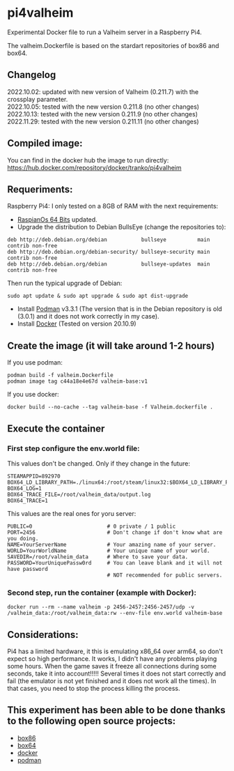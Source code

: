 # pi4valheim
Experimental Docker file to run a Valheim server in a Raspberry Pi4.

The valheim.Dockerfile is based on the stardart repositories of box86 and box64.

## Changelog
2022.10.02: updated with new version of Valheim (0.211.7) with the crossplay parameter.  
2022.10.05: tested with the new version 0.211.8 (no other changes)  
2022.10.13: tested with the new version 0.211.9 (no other changes)  
2022.11.29: tested with the new version 0.211.11 (no other changes)  

## Compiled image:
You can find in the docker hub the image to run directly: https://hub.docker.com/repository/docker/tranko/pi4valheim

## Requeriments:
Raspberry Pi4: I only tested on a 8GB of RAM with the next requirements:
- [RaspianOs 64 Bits](https://downloads.raspberrypi.org/raspios_arm64/images/raspios_arm64-2020-05-28/) updated.
- Upgrade the distribution to Debian BullsEye (change the repositories to):

```
deb http://deb.debian.org/debian           bullseye          main contrib non-free
deb http://deb.debian.org/debian-security/ bullseye-security main contrib non-free
deb http://deb.debian.org/debian           bullseye-updates  main contrib non-free
```

Then run the typical upgrade of Debian:
```
sudo apt update & sudo apt upgrade & sudo apt dist-upgrade
```

- Install [Podman](https://podman.io/getting-started/installation) v3.3.1 (The version that is in the Debian repository is old (3.0.1) and it does not work correctly in my case).
- Install [Docker](https://docs.docker.com/engine/install/debian/) (Tested on version 20.10.9)

## Create the image (it will take around 1-2 hours)

If you use podman: 

    podman build -f valheim.Dockerfile
    podman image tag c44a18e4e67d valheim-base:v1

If you use docker:

    docker build --no-cache --tag valheim-base -f Valheim.dockerfile .
        
## Execute the container

### First step configure the env.world file:

This values don't be changed. Only if they change in the future:
    
    STEAMAPPID=892970
    BOX64_LD_LIBRARY_PATH=./linux64:/root/steam/linux32:$BOX64_LD_LIBRARY_PATH
    BOX64_LOG=1
    BOX64_TRACE_FILE=/root/valheim_data/output.log
    BOX64_TRACE=1
    
This values are the real ones for yoru server:    
    
    PUBLIC=0                        # 0 private / 1 public
    PORT=2456                       # Don't change if don't know what are you doing. 
    NAME=YourServerName             # Your amazing name of your server.
    WORLD=YourWorldName             # Your unique name of your world.
    SAVEDIR=/root/valheim_data      # Where to save your data.
    PASSWORD=YourUniquePassw0rd     # You can leave blank and it will not have password
                                    # NOT recommended for public servers.

### Second step, run the container (example with Docker):

    docker run --rm --name valheim -p 2456-2457:2456-2457/udp -v /valheim_data:/root/valheim_data:rw --env-file env.world valheim-base

## Considerations:
Pi4 has a limited hardware, it this is emulating x86_64 over arm64, so don't expect so high performance. It works, I didn't have any problems playing some hours.
When the game saves it freeze all connections during some seconds, take it into account!!!!! Several times it does not start correctly and fail (the emulator is not yet finished and it does not work all the times). In that cases, you need to stop the process killing the process.

## This experiment has been able to be done thanks to the following open source projects:
- [box86](https://github.com/ptitSeb/box86)
- [box64](https://github.com/ptitSeb/box64)
- [docker](docker.com)
- [podman](podman.io)
